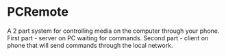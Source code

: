 # PCRemote
A 2 part system for controlling media on the computer through your phone.
First part - server on PC waiting for commands.
Second part - client on phone that will send commands through the local network.
